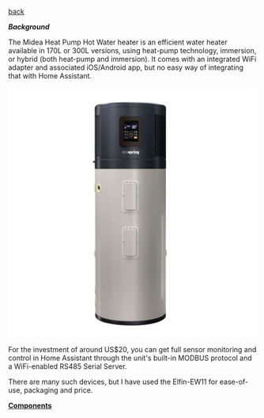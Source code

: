 [back](/README.md) 

***Background***

The Midea Heat Pump Hot Water heater is an efficient water heater available in 170L or 300L versions, using heat-pump technology, immersion, or hybrid (both heat-pump and immersion). It comes with an integrated WiFi adapter and associated iOS/Android app, but no easy way of integrating that with Home Assistant.


![Alt text](/images/Midea%20HP300.jpeg)



For the investment of around US$20, you can get full sensor monitoring and control in Home Assistant through the unit's built-in MODBUS protocol and a WiFi-enabled RS485 Serial Server.

There are many such devices, but I have used the Elfin-EW11 for ease-of-use, packaging and price.

[**Components**](/instructions/components.md)
